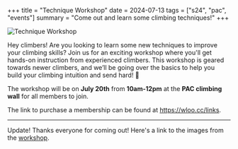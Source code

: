 +++
title = "Technique Workshop"
date = 2024-07-13
tags = ["s24", "pac", "events"]
summary = "Come out and learn some climbing techniques!"
+++

![Technique Workshop](/posters/technique_workshop.png)

Hey climbers! Are you looking to learn some new techniques to improve your climbing skills? Join us for an exciting workshop where you'll get hands-on instruction from experienced climbers. This workshop is geared towards newer climbers, and we’ll be going over the basics to help you build your climbing intuition and send hard! 💪

The workshop will be on **July 20th** from **10am-12pm** at the **PAC climbing wall** for all members to join.

The link to purchase a membership can be found at <https://wloo.cc/links>.

---
Update! Thanks everyone for coming out! Here's a link to the images from the [workshop](https://drive.google.com/drive/folders/17Dwnc0C5xfYc8YxAdW49Te0eQXL2cZKJ?usp=sharing).
